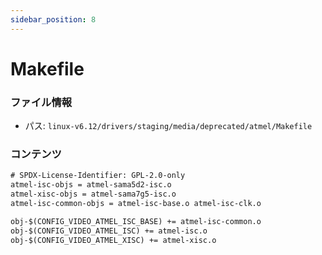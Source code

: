 ```yaml
---
sidebar_position: 8
---
```

# Makefile

### ファイル情報

- パス: `linux-v6.12/drivers/staging/media/deprecated/atmel/Makefile`

### コンテンツ

```txt
# SPDX-License-Identifier: GPL-2.0-only
atmel-isc-objs = atmel-sama5d2-isc.o
atmel-xisc-objs = atmel-sama7g5-isc.o
atmel-isc-common-objs = atmel-isc-base.o atmel-isc-clk.o

obj-$(CONFIG_VIDEO_ATMEL_ISC_BASE) += atmel-isc-common.o
obj-$(CONFIG_VIDEO_ATMEL_ISC) += atmel-isc.o
obj-$(CONFIG_VIDEO_ATMEL_XISC) += atmel-xisc.o

```
